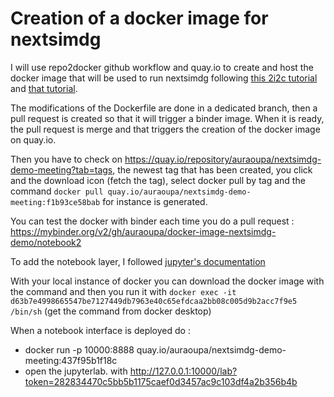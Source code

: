 # Creation of a docker image for nextsimdg


I will use repo2docker github workflow and quay.io to create and host the docker image that will be used to run nextsimdg following [this 2i2c tutorial](https://docs.2i2c.org/en/latest/admin/howto/environment/hub-user-image-template-guide.html) and [that tutorial](https://github.com/jupyterhub/repo2docker-action#push-repo2docker-image-to-quayio).

The modifications of the Dockerfile are done in a dedicated branch, then a pull request is created so that it will trigger a binder image. When it is ready, the pull request is merge and that triggers the creation of the docker image on quay.io.

Then you have to check on https://quay.io/repository/auraoupa/nextsimdg-demo-meeting?tab=tags, the newest tag that has been created, you click and the download icon (fetch the tag), select docker pull by tag and the command ```docker pull quay.io/auraoupa/nextsimdg-demo-meeting:f1b93ce58bab``` for instance is generated.

You can test the docker with binder each time you do a pull request : https://mybinder.org/v2/gh/auraoupa/docker-image-nextsimdg-demo/notebook2

To add the notebook layer, I followed [jupyter's documentation](https://jupyter-docker-stacks.readthedocs.io/en/latest/)

With your local instance of docker you can download the docker image with the command and then you run it with ```docker exec -it d63b7e4998665547be7127449db7963e40c65efdcaa2bb08c005d9b2acc7f9e5 /bin/sh``` (get the command from docker desktop)

When a notebook interface is deployed do :
  - docker run -p 10000:8888 quay.io/auraoupa/nextsimdg-demo-meeting:437f95b1f18c
  - open the jupyterlab. with http://127.0.0.1:10000/lab?token=282834470c5bb5b1175caef0d3457ac9c103df4a2b356b4b



